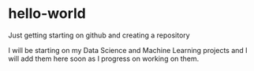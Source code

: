 # hello-world
Just getting starting on github and creating a repository

I will be starting on my Data Science and Machine Learning projects and I will add them here soon as I progress on working on them.
